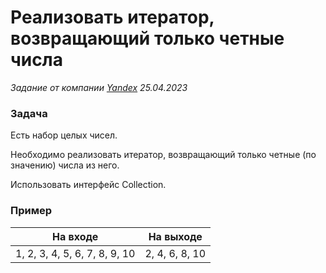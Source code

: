 # Реализовать итератор, возвращающий только четные числа

_Задание от компании [Yandex](https://yandex.ru/company/) 25.04.2023_

### Задача

Есть набор целых чисел.

Необходимо реализовать итератор, возвращающий только четные (по значению) числа из него.

Использовать интерфейс Collection.

### Пример

| На входе                      | На выходе      |
|-------------------------------|----------------|
| 1, 2, 3, 4, 5, 6, 7, 8, 9, 10 | 2, 4, 6, 8, 10 |


